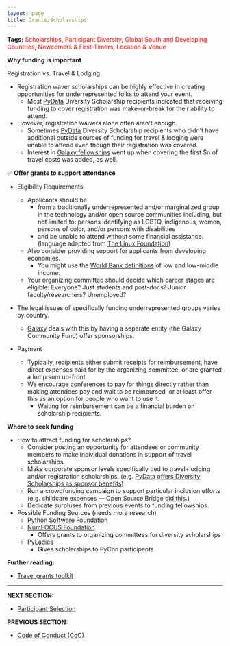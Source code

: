 ```yaml
---
layout: page
title: Grants/Scholarships
---
```


**Tags:** <span style="color:red"> Scholarships</span>, <span style="color:red"> Participant Diversity</span>, <span style="color:red">Global South and Developing Countries</span>, <span style="color:red">Newcomers & First-Timers</span>, <span style="color:red"> Location & Venue</span>

**Why funding is important**

Registration vs. Travel &amp; Lodging
- Registration waver scholarships can be highly effective in creating opportunities for underrepresented folks to attend your event.
    - Most [PyData](http://www.pydata.org) Diversity Scholarship recipients indicated that receiving funding to cover registration was make-or-break for their ability to attend. 
- However, registration waivers alone often aren't enough.
    - Sometimes [PyData](http://www.pydata.org) Diversity Scholarship recipients who didn&#39;t have additional outside sources of funding for travel &amp; lodging were unable to attend even though their registration was covered.
  - Interest in [Galaxy fellowships](https://galaxyproject.org/news/2017-03-gcc2017-fellowships/) went up when covering the first $n of travel costs was added, as well.

✅ **Offer grants to support attendance**

- Eligibility Requirements
  - Applicants should be 
    - from a traditionally underrepresented and/or marginalized group in the technology and/or open source communities including, but not limited to: persons identifying as LGBTQ, indigenous, women, persons of color, and/or persons with disabilities
    - and be unable to attend without some financial assistance. (language adapted from [The Linux Foundation](https://www.linuxfoundation.org/event/api-strategy-practice-conference-2017/diversity-scholarship/))
  - Also consider providing support for applicants from developing economies.
    - You might use the [World Bank definitions](http://bit.ly/1nO82wD) of low and low-middle income.
  - Your organizing committee should decide which career stages are eligible: Everyone? Just students and post-docs? Junior faculty/researchers? Unemployed?
  
- The legal issues of specifically funding underrepresented groups varies by country.
    - [Galaxy](https://galaxyproject.org) deals with this by having a separate entity (the Galaxy Community Fund) offer sponsorships.
    
- Payment
  - Typically, recipients either submit receipts for reimbursement, have direct expenses paid for by the organizing committee, or are granted a lump sum up-front.
  - We encourage conferences to pay for things directly rather than making attendees pay and wait to be reimbursed, or at least offer this as an option for people who want to use it. 
    - Waiting for reimbursement can be a financial burden on scholarship recipients.

**Where to seek funding**

- How to attract funding for scholarships?
  - Consider posting an opportunity for attendees or community members to make individual donations in support of travel scholarships.
  - Make corporate sponsor levels specifically tied to travel+lodging and/or registration scholarships. (e.g. [PyData offers Diversity Scholarships as sponsor benefits](https://pydata.org/pdf/sponsor-prospectus.pdf))
  - Run a crowdfunding campaign to support particular inclusion efforts (e.g. childcare expenses — Open Source Bridge [did this](https://www.generosity.com/community-fundraising/support-open-source-bridge-2016/).)
  - Dedicate surpluses from previous events to funding fellowships.
- Possible Funding Sources (needs more research)
  - [Python Software Foundation](http://legacy.python.org/psf/grants/)
  - [NumFOCUS Foundation](https://www.numfocus.org/programs/grants-sponsored-events/)
    - Offers grants to organizing committees for diversity scholarships
  - [PyLadies](http://www.pyladies.com/)
    - Gives scholarships to PyCon participants

**Further reading:**

- [Travel grants toolkit](https://adacamp.org/adacamp-toolkit/travel-grants/)

---
**NEXT SECTION:**
- [Participant Selection](09_participant_selection.md)

**PREVIOUS SECTION:**
- [Code of Conduct (CoC)](07_code_of_conduct.md)
